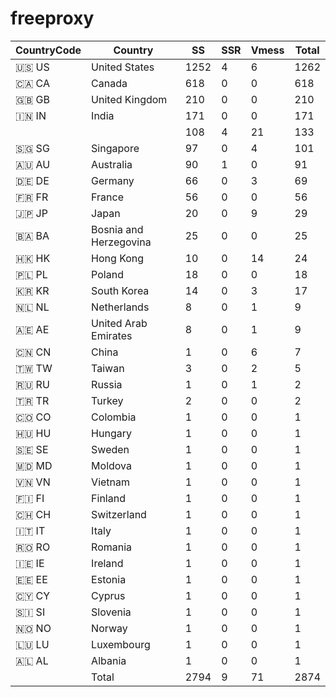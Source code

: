 # freeproxy

|CountryCode|Country|SS|SSR|Vmess|Total|
|  ----  | ----  |  ----  | ----  |  ----  | ----  |
|🇺🇸 US|United States|1252|4|6|1262|
|🇨🇦 CA|Canada|618|0|0|618|
|🇬🇧 GB|United Kingdom|210|0|0|210|
|🇮🇳 IN|India|171|0|0|171|
| ||108|4|21|133|
|🇸🇬 SG|Singapore|97|0|4|101|
|🇦🇺 AU|Australia|90|1|0|91|
|🇩🇪 DE|Germany|66|0|3|69|
|🇫🇷 FR|France|56|0|0|56|
|🇯🇵 JP|Japan|20|0|9|29|
|🇧🇦 BA|Bosnia and Herzegovina|25|0|0|25|
|🇭🇰 HK|Hong Kong|10|0|14|24|
|🇵🇱 PL|Poland|18|0|0|18|
|🇰🇷 KR|South Korea|14|0|3|17|
|🇳🇱 NL|Netherlands|8|0|1|9|
|🇦🇪 AE|United Arab Emirates|8|0|1|9|
|🇨🇳 CN|China|1|0|6|7|
|🇹🇼 TW|Taiwan|3|0|2|5|
|🇷🇺 RU|Russia|1|0|1|2|
|🇹🇷 TR|Turkey|2|0|0|2|
|🇨🇴 CO|Colombia|1|0|0|1|
|🇭🇺 HU|Hungary|1|0|0|1|
|🇸🇪 SE|Sweden|1|0|0|1|
|🇲🇩 MD|Moldova|1|0|0|1|
|🇻🇳 VN|Vietnam|1|0|0|1|
|🇫🇮 FI|Finland|1|0|0|1|
|🇨🇭 CH|Switzerland|1|0|0|1|
|🇮🇹 IT|Italy|1|0|0|1|
|🇷🇴 RO|Romania|1|0|0|1|
|🇮🇪 IE|Ireland|1|0|0|1|
|🇪🇪 EE|Estonia|1|0|0|1|
|🇨🇾 CY|Cyprus|1|0|0|1|
|🇸🇮 SI|Slovenia|1|0|0|1|
|🇳🇴 NO|Norway|1|0|0|1|
|🇱🇺 LU|Luxembourg|1|0|0|1|
|🇦🇱 AL|Albania|1|0|0|1|
||Total|2794|9|71|2874|
